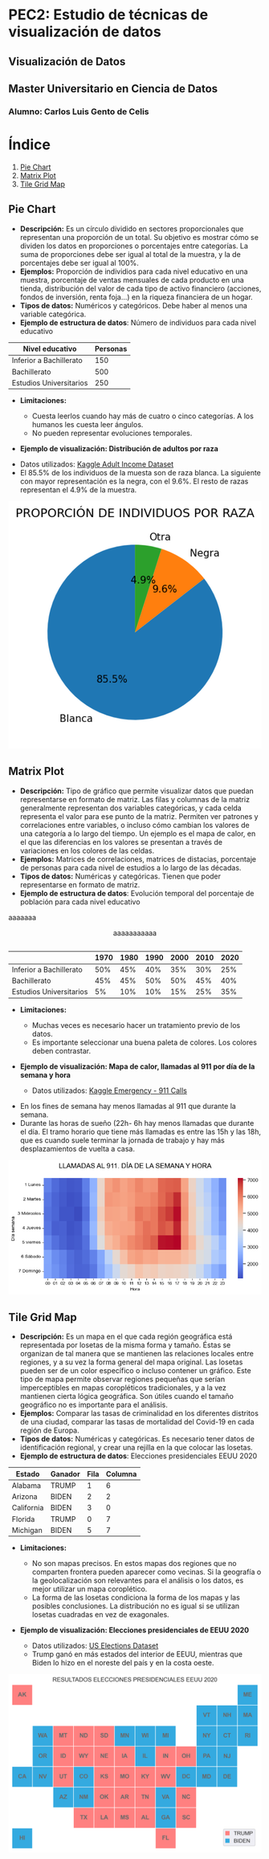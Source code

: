 # PEC2: Estudio de técnicas de visualización de datos
## Visualización de Datos
## Master Universitario en Ciencia de Datos
### Alumno: Carlos Luis Gento de Celis

# Índice
1. [Pie Chart](#pie-chart)
2. [Matrix Plot](#matrix-plot)
3. [Tile Grid Map](#tile-grid-map)

## Pie Chart
- **Descripción:** Es un círculo dividido en sectores proporcionales que representan una proporción de un total. Su objetivo es mostrar cómo se dividen los datos en proporciones o porcentajes entre categorías. La suma de proporciones debe ser igual al total de la muestra, y la de porcentajes debe ser igual al 100%.
- **Ejemplos:** Proporción de individios para cada nivel educativo en una muestra, porcentaje de ventas mensuales de cada producto en una tienda, distribución del valor de cada tipo de activo financiero (acciones, fondos de inversión, renta foja...) en la riqueza financiera de un hogar.
- **Tipos de datos:** Numéricos y categóricos. Debe haber al menos una variable categórica.
- **Ejemplo de estructura de datos**: Número de individuos para cada nivel educativo

<div align="center">
  <table class="tg">
  <thead>
    <tr>
      <th class="tg-0pky">Nivel educativo</th>
      <th class="tg-c3ow">Personas</th>
    </tr>
  </thead>
  <tbody>
    <tr>
      <td class="tg-0pky">Inferior a Bachillerato</td>
      <td class="tg-c3ow">150</td>
    </tr>
    <tr>
      <td class="tg-0pky">Bachillerato</td>
      <td class="tg-c3ow">500</td>
    </tr>
    <tr>
      <td class="tg-0pky">Estudios Universitarios</td>
      <td class="tg-c3ow">250</td>
    </tr>
  </tbody>
  </table>
</div>
  
- **Limitaciones:**
   * Cuesta leerlos cuando hay más de cuatro o cinco categorías. A los humanos les cuesta leer ángulos.
   * No pueden representar evoluciones temporales.

- **Ejemplo de visualización: Distribución de adultos por raza**
 * Datos utilizados: [Kaggle Adult Income Dataset](https://www.kaggle.com/datasets/wenruliu/adult-income-dataset)
 * El 85.5% de los individuos de la muesta son de raza blanca. La siguiente con mayor representación es la negra, con el 9.6%. El resto de razas representan el 4.9% de la muestra.
 

 <p align="center">
  <img src="images/Pie_chart.png" />
 </p>


## Matrix Plot
- **Descripción:** Tipo de gráfico que permite visualizar datos que puedan representarse en formato de matriz. Las filas y columnas de la matriz generalmente representan dos variables categóricas, y cada celda representa el valor para ese punto de la matriz. Permiten ver patrones y correlaciones entre variables, o incluso cómo cambian los valores de una categoría a lo largo del tiempo. Un ejemplo es el mapa de calor, en el que las diferencias en los valores se presentan a través de variaciones en los colores de las celdas.
- **Ejemplos:** Matrices de correlaciones, matrices de distacias, porcentaje de personas para cada nivel de estudios a lo largo de las décadas.
- **Tipos de datos:** Numéricas y categóricas. Tienen que poder representarse en formato de matriz.
- **Ejemplo de estructura de datos**: Evolución temporal del porcentaje de población para cada nivel educativo

aaaaaaa<div align="center">
aaaaaaaaaaa<table class="tg">
  <table class="center">
  <thead>
    <tr>
      <th class="tg-0pky"></th>
      <th class="tg-c3ow">1970</th>
      <th class="tg-0lax">1980</th>
      <th class="tg-0lax">1990</th>
      <th class="tg-0lax">2000</th>
      <th class="tg-0lax">2010</th>
      <th class="tg-0lax">2020</th>
    </tr>
  </thead>
  <tbody>
    <tr>
      <td class="tg-0pky">Inferior a Bachillerato</td>
      <td class="tg-c3ow">50%</td>
      <td class="tg-0lax">45%</td>
      <td class="tg-0lax">40%</td>
      <td class="tg-0lax">35%</td>
      <td class="tg-0lax">30%</td>
      <td class="tg-0lax">25%</td>
    </tr>
    <tr>
      <td class="tg-0pky">Bachillerato</td>
      <td class="tg-c3ow">45%</td>
      <td class="tg-0lax">45%</td>
      <td class="tg-0lax">50%</td>
      <td class="tg-0lax">50%</td>
      <td class="tg-0lax">45%</td>
      <td class="tg-0lax">40%</td>
    </tr>
    <tr>
      <td class="tg-0pky">Estudios Universitarios</td>
      <td class="tg-c3ow">5%</td>
      <td class="tg-0lax">10%</td>
      <td class="tg-0lax">10%</td>
      <td class="tg-0lax">15%</td>
      <td class="tg-0lax">25%</td>
      <td class="tg-0lax">35%</td>
    </tr>
  </tbody>
  </table> 
</div>
 
- **Limitaciones:**
   * Muchas veces es necesario hacer un tratamiento previo de los datos.
   * Es importante seleccionar una buena paleta de colores. Los colores deben contrastar.

- **Ejemplo de visualización: Mapa de calor, llamadas al 911 por día de la semana y hora**

  * Datos utilizados: [Kaggle Emergency - 911 Calls](https://www.kaggle.com/datasets/mchirico/montcoalert)
 * En los fines de semana hay menos llamadas al 911 que durante la semana.
 * Durante las horas de sueño (22h- 6h hay menos llamadas que durante el día. El tramo horario que tiene más llamadas es entre las 15h y las 18h, que es cuando suele terminar la jornada de trabajo y hay más desplazamientos de vuelta a casa.

<p align="center">
  <img src="images/Matrix_plot.png" />
 </p>
 
 
## Tile Grid Map

- **Descripción:** Es un mapa en el que cada región geográfica está representada por losetas de la misma forma y tamaño. Éstas se organizan de tal manera que se mantienen las relaciones locales entre regiones, y a su vez la forma general del mapa original. Las losetas pueden ser de un color específico o incluso contener un gráfico. Este tipo de mapa permite observar regiones pequeñas que serían imperceptibles en mapas coropléticos tradicionales, y a la vez mantienen cierta lógica geográfica. Son útiles cuando el tamaño geográfico no es importante para el análisis.
- **Ejemplos:** Comparar las tasas de criminalidad en los diferentes distritos de una ciudad, comparar las tasas de mortalidad del Covid-19 en cada región de Europa.
- **Tipos de datos:** Numéricas y categóricas. Es necesario tener datos de identificación regional, y crear una rejilla en la que colocar las losetas.
- **Ejemplo de estructura de datos**: Elecciones presidenciales EEUU 2020

<div align="center">
  <table class="tg">
  <thead>
    <tr>
      <th class="tg-0pky">Estado</th>
      <th class="tg-c3ow">Ganador</th>
      <th class="tg-c3ow">Fila</th>
      <th class="tg-c3ow">Columna</th>
    </tr>
  </thead>
  <tbody>
    <tr>
      <td class="tg-0pky">Alabama</td>
      <td class="tg-c3ow">TRUMP</td>
      <td class="tg-c3ow">1</td>
      <td class="tg-c3ow">6</td>
    </tr>
    <tr>
      <td class="tg-0pky">Arizona</td>
      <td class="tg-c3ow">BIDEN</td>
      <td class="tg-c3ow">2</td>
      <td class="tg-c3ow">2</td>
    </tr>
    <tr>
      <td class="tg-0pky">California</td>
      <td class="tg-c3ow">BIDEN</td>
      <td class="tg-c3ow">3</td>
      <td class="tg-c3ow">0</td>
    </tr>
    <tr>
      <td class="tg-0pky">Florida</td>
      <td class="tg-0pky">TRUMP</td>
      <td class="tg-0pky">0</td>
      <td class="tg-0pky">7</td>
    </tr>
    <tr>
      <td class="tg-0pky">Michigan</td>
      <td class="tg-0pky">BIDEN</td>
      <td class="tg-0pky">5</td>
      <td class="tg-0pky">7</td>
    </tr>
  </tbody>
  </table>
</div>
 
- **Limitaciones:**
   * No son mapas precisos. En estos mapas dos regiones que no comparten frontera pueden aparecer como vecinas. Si la geografía o la geolocalización son relevantes para el análisis o los datos, es mejor utilizar un mapa coroplético.
   * La forma de las losetas condiciona la forma de los mapas y las posibles conclusiones. La distribución no es igual si se utilizan losetas cuadradas en vez de exagonales.

- **Ejemplo de visualización: Elecciones presidenciales de EEUU 2020**
   * Datos utilizados: [US Elections Dataset](https://www.kaggle.com/datasets/tunguz/us-elections-dataset)
   * Trump ganó en más estados del interior de EEUU, mientras que Biden lo hizo en el noreste del país y en la costa oeste.
<p align="center">
  <img src="images/Tile_Grid_Map.png" />
</p>
